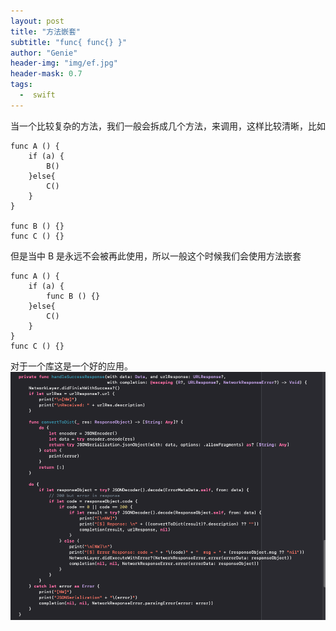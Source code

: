 ```yaml
---
layout: post
title: "方法嵌套"
subtitle: "func{ func{} }"
author: "Genie"
header-img: "img/ef.jpg"
header-mask: 0.7
tags:
  -  swift
---
```


当一个比较复杂的方法，我们一般会拆成几个方法，来调用，这样比较清晰，比如

```
func A () {
	if (a) {
		B()
	}else{
		C()
	}
}

func B () {}
func C () {}
```
但是当中 B 是永远不会被再此使用，所以一般这个时候我们会使用方法嵌套

```
func A () {
	if (a) {
		func B () {}
	}else{
		C()
	}
}
func C () {}
```

对于一个库这是一个好的应用。
![1](/img/func/WX20200610-162957.png)